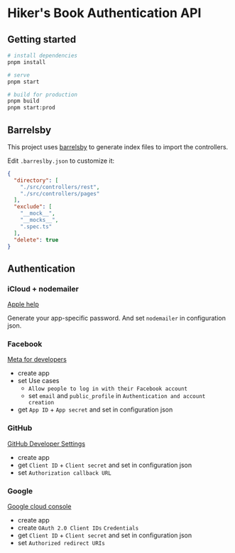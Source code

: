 # Hiker's Book Authentication API

## Getting started

```sh
# install dependencies
pnpm install

# serve
pnpm start

# build for production
pnpm build
pnpm start:prod
```

## Barrelsby

This project uses [barrelsby](https://www.npmjs.com/package/barrelsby) to generate index files to import the controllers.

Edit `.barreslby.json` to customize it:

```json
{
  "directory": [
    "./src/controllers/rest",
    "./src/controllers/pages"
  ],
  "exclude": [
    "__mock__",
    "__mocks__",
    ".spec.ts"
  ],
  "delete": true
}
```

## Authentication

### iCloud + nodemailer

[Apple help](https://support.apple.com/en-us/102654)

Generate your app-specific password. And set `nodemailer` in configuration json.

### Facebook

[Meta for developers](https://developers.facebook.com/apps/?show_reminder=true)

- create app
- set Use cases
  - `Allow people to log in with their Facebook account`
  - set `email` and `public_profile` in `Authentication and account creation`
- get `App ID` + `App secret` and set in configuration json

### GitHub

[GitHub Developer Settings](https://github.com/settings/developers)

- create app
- get `Client ID` + `Client secret` and set in configuration json
- set `Authorization callback URL`

### Google

[Google cloud console](https://console.cloud.google.com/apis/credentials)

- create app
- create `OAuth 2.0 Client IDs` `Credentials`
- get `Client ID` + `Client secret` and set in configuration json
- set `Authorized redirect URIs`
